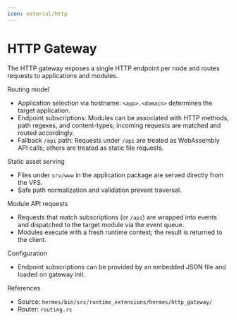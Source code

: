 ```yaml
---
icon: material/http
---
```


# HTTP Gateway

The HTTP gateway exposes a single HTTP endpoint per node and routes requests to applications and modules.

Routing model
- Application selection via hostname: `<app>.<domain>` determines the target application.
- Endpoint subscriptions: Modules can be associated with HTTP methods, path regexes, and content-types; incoming requests are matched and routed accordingly.
- Fallback `/api` path: Requests under `/api` are treated as WebAssembly API calls; others are treated as static file requests.

Static asset serving
- Files under `srv/www` in the application package are served directly from the VFS.
- Safe path normalization and validation prevent traversal.

Module API requests
- Requests that match subscriptions (or `/api`) are wrapped into events and dispatched to the target module via the event queue.
- Modules execute with a fresh runtime context; the result is returned to the client.

Configuration
- Endpoint subscriptions can be provided by an embedded JSON file and loaded on gateway init.

References
- Source: `hermes/bin/src/runtime_extensions/hermes/http_gateway/`
- Router: `routing.rs`
